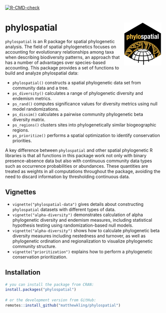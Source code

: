 
<!-- README.md is generated from README.Rmd. Please edit that file -->
<!-- badges: start -->

[![R-CMD-check](https://github.com/matthewkling/phylospatial/actions/workflows/R-CMD-check.yaml/badge.svg)](https://github.com/matthewkling/phylospatial/actions/workflows/R-CMD-check.yaml)
<!-- badges: end -->

# phylospatial <a href="https://matthewkling.github.io/phylospatial/"><img src="man/figures/logo.png" align="right" height="139" /></a>

`phylospatial` is an R package for spatial phylogenetic analysis. The
field of spatial phylogenetics focuses on accounting for evolutionary
relationships among taxa when describing biodiversity patterns, an
approach that has a number of advantages over species-based accounting.
This package provides a set of functions to build and analyze
phylospatial data:

- `phylospatial()` constructs a spatial phylogenetic data set from
  community data and a tree.
- `ps_diversity()` calculates a range of phylogenetic diversity and
  endemism metrics.
- `ps_rand()` computes significance values for diversity metrics using
  null model randomizations.
- `ps_dissim()` calculates a pairwise community phylogenetic beta
  diversity matrix.
- `ps_regions()` clusters sites into phylogenetically similar
  biogeographic regions.
- `ps_prioritize()` performs a spatial optimization to identify
  conservation priorities.

A key difference between `phylospatial` and other spatial phylogenetic R
libraries is that all functions in this package work not only with
binary presence-absence data but also with continuous community data
types such as occurrence probabilities or abundances. These quantities
are treated as weights in all computations throughout the package,
avoiding the need to discard information by thresholding continuous
data.

## Vignettes

- `vignette("phylospatial-data")` gives details about constructing
  `phylospatial` datasets with different types of data.
- `vignette("alpha-diversity")` demonstrates calculation of alpha
  phylogenetic diversity and endemism measures, including statistical
  hypothesis testing using randomization-based null models.
- `vignette("alpha-diversity")` shows how to calculate phylogenetic beta
  diversity measures including nestedness and turnover, as well as
  phylogenetic ordination and regionalization to visualize phylogenetic
  community structure.
- `vignette("prioritization")` explains how to perform a phylogenetic
  conservation prioritization.

## Installation

``` r
# you can install the package from CRAN:
install.packages("phylospatial")

# or the development version from GitHub:
remotes::install_github("matthewkling/phylospatial")
```

